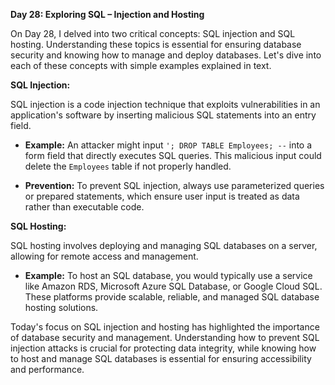 **Day 28: Exploring SQL – Injection and Hosting**

 On Day 28, I delved into two critical concepts: SQL injection and SQL hosting. Understanding these topics is essential for ensuring database security and knowing how to manage and deploy databases. Let's dive into each of these concepts with simple examples explained in text.

**SQL Injection:**

SQL injection is a code injection technique that exploits vulnerabilities in an application's software by inserting malicious SQL statements into an entry field.

- **Example:** An attacker might input `'; DROP TABLE Employees; --` into a form field that directly executes SQL queries. This malicious input could delete the `Employees` table if not properly handled.

- **Prevention:** To prevent SQL injection, always use parameterized queries or prepared statements, which ensure user input is treated as data rather than executable code.

**SQL Hosting:**

SQL hosting involves deploying and managing SQL databases on a server, allowing for remote access and management.

- **Example:** To host an SQL database, you would typically use a service like Amazon RDS, Microsoft Azure SQL Database, or Google Cloud SQL. These platforms provide scalable, reliable, and managed SQL database hosting solutions.


Today's focus on SQL injection and hosting has highlighted the importance of database security and management. Understanding how to prevent SQL injection attacks is crucial for protecting data integrity, while knowing how to host and manage SQL databases is essential for ensuring accessibility and performance. 
